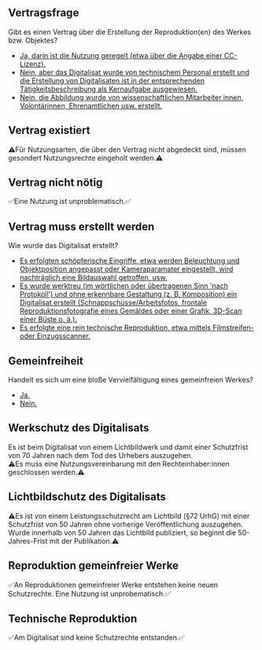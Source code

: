 ## Vertragsfrage
Gibt es einen Vertrag über die Erstellung der Reproduktion(en) des Werkes bzw. Objektes?
- [Ja, darin ist die Nutzung geregelt (etwa über die Angabe einer CC-Lizenz).](#vertrag-existiert)
- [Nein, aber das Digitalisat wurde von technischem Personal erstellt und die Erstellung von Digitalisaten ist in der entsprechenden Tätigkeitsbeschreibung als Kernaufgabe ausgewiesen.](#vertrag-nicht-nötig)
- [Nein, die Abbildung wurde von wissenschaftlichen Mitarbeiter innen, Volontärinnen, Ehrenamtlichen usw. erstellt.](#vertrag-muss-erstellt-werden)

## Vertrag existiert
⚠️Für Nutzungsarten, die über den Vertrag nicht abgedeckt sind, müssen gesondert Nutzungsrechte eingeholt werden.⚠️

## Vertrag nicht nötig
✅Eine Nutzung ist unproblematisch.✅

## Vertrag muss erstellt werden
Wie wurde das Digitalisat erstellt?
- [Es erfolgten schöpferische Eingriffe, etwa werden Beleuchtung und Objektposition angepasst oder Kameraparamater eingestellt, wird nachträglich eine Bildauswahl getroffen, usw.](#werkschutz-des-digitalisats)
- [Es wurde werktreu (im wörtlichen oder übertragenen Sinn 'nach Protokoll') und ohne erkennbare Gestaltung (z. B. Komposition) ein Digitalisat erstellt (Schnappschüsse/Arbeitsfotos, frontale Reproduktionsfotografie eines Gemäldes oder einer Grafik, 3D-Scan einer Büste o. ä.).](#gemeinfreiheit)
- [Es erfolgte eine rein technische Reproduktion, etwa mittels Filmstreifen- oder Einzugsscanner.](#technische-reproduktion)

## Gemeinfreiheit
Handelt es sich um eine bloße Vervielfältigung eines gemeinfreien Werkes?
- [Ja.](#reproduktion-gemeinfreier-werke)
- [Nein.](#lichtbildschutz-des-digitalisats)

## Werkschutz des Digitalisats
Es ist beim Digitalisat von einem Lichtbildwerk und damit einer Schutzfrist von 70 Jahren nach dem Tod des Urhebers auszugehen.<br>
⚠️Es muss eine Nutzungsvereinbarung mit den Rechteinhaber:innen geschlossen werden.⚠️

## Lichtbildschutz des Digitalisats
⚠️Es ist von einem Leistungsschutzrecht am Lichtbild (§72 UrhG) mit einer Schutzfrist von 50 Jahren ohne vorherige Veröffentlichung auszugehen. Wurde innerhalb von 50 Jahren das Lichtbild publiziert, so beginnt die 50-Jahres-Frist mit der Publikation.⚠️

## Reproduktion gemeinfreier Werke
✅An Reproduktionen gemeinfreier Werke entst﻿ehen keine neuen Schutzrechte. Eine Nutzung ist unprobematisch.✅

## Technische Reproduktion
✅Am Digitalisat sind keine Schutzrechte entstanden.✅
